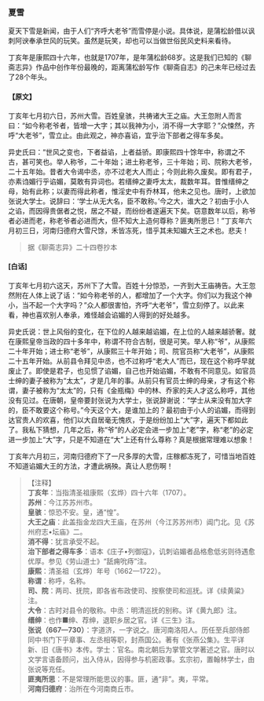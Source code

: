<script type="text/javascript">
    var head = document.getElementsByTagName('head')[0];
    cssURL = '/public/liao.css';
    linkTag = document.createElement('link');
    linkTag.href = cssURL;
    linkTag.setAttribute('type','text/css');
    linkTag.setAttribute('rel','stylesheet');
    head.appendChild(linkTag);
</script>
### 夏雪

夏天下雪是新闻，由于人们“齐呼大老爷”而雪停是小说。具体说，是蒲松龄借以讽刺阿谀奉承世风的玩笑。虽然是玩笑，却也可以当做世俗民风史料来看待。

丁亥年是康熙四十六年，也就是1707年，是年蒲松龄68岁。这是我们已知的《聊斋志异》作品中创作年份最晚的，距离蒲松龄写作《聊斋自志》的己未年已经过去了28个年头。

#### 【原文】
<section>
丁亥年七月初六日，苏州大雪。百姓皇骇，共祷诸大王之庙。大王忽附人而言曰：“如今称老爷者，皆增一大字；其以我神为小，消不得一大字耶？”众悚然，齐呼“大老爷”，雪立止。由此观之，神亦喜谄，宜乎治下部者之得车多矣。

异史氏曰：“世风之变也，下者益谄，上者益骄。即康熙四十馀年中，称谓之不古，甚可笑也。举人称爷，二十年始；进土称老爷，三十年始；司、院称大老爷，二十五年始。昔者大令谒中丞，亦不过老大人而止；今则此称久废矣。即有君子，亦素诌媚行乎谄媚，莫敢有异词也。若缙绅之妻呼太太，裁数年耳。昔惟缙绅之母，始有此称；以妻而得此称者，惟淫史中有乔林耳，他未之见也。唐时，上欲加张说大学士。说辞曰：‘学士从无大名，臣不敢称。’今之大，谁大之？初由于小人之谄，而因得贵倨者之悦，居之不疑，而纷纷者遂遍天下矣。窃意数年以后，称爷者必进而老，称老爷者必进而大，但不知大上造何尊称？匪夷所思已！”丁亥年六月初三日，河南归德府大雪尺馀，禾皆冻死，惜乎其未知媚大王之术也。悲夫！

</section>

> 据《聊斋志异》二十四卷抄本

#### [白话]
<aside>

丁亥年七月初六这天，苏州下了大雪。百姓十分惊恐，一齐到大王庙祷告。大王忽然附在人体上说了话：“如今称老爷的人，都增加了一个大字。你们以为我这个神小，当不起一个大字吗？”众人都很害怕，齐呼“大老爷”，雪立刻停了。以此来看，神也喜欢别人奉承，难怪越会谄媚的人得到的好处越多。

异史氏说：世上风俗的变化，在下位的人越来越谄媚，在上位的人越来越骄奢。就在康熙皇帝当政的四十多年中，称谓不符合古制，很是可笑。举人称“爷”，从康熙二十年开始；进士称“老爷”，从康熙三十年开始；司、院官员称“大老爷”，从康熙二十五年开始。从前县令拜见中丞，也不过称呼“老大人”而已，现在这个称呼早就废止了。即使是君子，也见惯了谄媚，自己也开始谄媚，不敢有不同意见。如官员士绅的妻子被称为“太太”，才是几年的事。从前只有官员士绅的母亲，才有这个称谓，妻子被称为“太太”的，只有《金瓶梅》中的林、乔家的夫人才这么称呼，其他没有见过。在唐朝，皇帝要封张说为大学士，张说辞谢说：“学士从来没有加大字的，臣不敢要这个称号。”今天这个大，是谁加上的？最初由于小人的谄媚，而得到达官贵人的欢喜，他们以大自居毫无愧疚，于是纷纷加上“大”字，遍天下都如此了。我私下猜想，几年之后，称“爷”的人必定会进一步加上“老”字，称“老”的必定进一步加上“大”字，只是不知道在“大”上还有什么尊称？真是根据常理难以想象！

丁亥年六月初三，河南归德府下了一尺多厚的大雪，庄稼都冻死了，可惜当地百姓不知道谄媚大王的方法，才遭此祸殃。真让人悲伤啊！

</aside>

> 【注释】  
<b>丁亥年</b>：当指清圣祖康熙（玄烨）四十六年（1707）。  
<b>苏州</b>：今江苏苏州市。  
<b>皇骇</b>：惊恐不安。皇，通“惶”。  
<b>大王之庙</b>：此盖指金龙四大王庙，在苏州（今江苏苏州市）阊门北。见《苏州府志•坛庙》二。  
<b>消不得</b>：犹言承受不起。  
<b>治下部者之得车多</b>：语本《庄子•列御寇》，讥刺谄媚者品格愈低劣则待遇愈优厚。参见《劳山道士》“舐痈吮痔”注。  
<b>康熙</b>：清圣祖（玄烨）年号（1662—1722）。  
<b>称谓</b>：称呼，名称。  
<b>司、院</b>：两司、抚院，即各省布政使司、按察使司和巡抚。详《续黄粱》注。  
<b>大令</b>：古时对县令的敬称。中丞：明清巡抚的别称。详《黄九郎》注。  
<b>缙绅</b>：也作■绅、荐绅，退职乡居之官。详《三生》注。  
<b>张说（667—730）</b>：字道济，一字说之。唐河南洛阳人。历任至兵部侍郎同中书门下乎章事、左丞相等职，封燕国公。著有《张燕公集》。生平详新、旧《唐书》本传。学士：官名。南北朝后为掌管文学著述之官。唐时以文学言语备顾问，出入侍从，因得参与机密政事。玄宗初，置翰林学士，由张说等充任。  
<b>匪夷所思</b>：不是常理所能思议的事。匪，通“非”。夷，平常。  
<b>河南归德府</b>：治所在今河南商丘市。  
